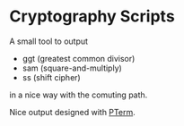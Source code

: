 # Cryptography Scripts

A small tool to output

- ggt (greatest common divisor)
- sam (square-and-multiply)
- ss (shift cipher)

in a nice way with the comuting path.

Nice output designed with [PTerm](https://github.com/pterm/pterm).
